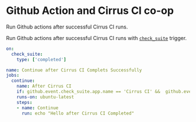 # Github Action and Cirrus CI co-op


Run Github actions after successful Cirrus CI runs.

<!--more-->

Run Github actions after successful Cirrus CI runs with [`check_suite`](https://docs.github.com/en/actions/reference/events-that-trigger-workflows#check_suite) trigger.

```yml
on:
  check_suite:
    type: ['completed']

name: Continue after Cirrus CI Complets Successfully
jobs:
  continue:
    name: After Cirrus CI
    if: github.event.check_suite.app.name == 'Cirrus CI' &&  github.event.check_suite.conclusion == 'success'
    runs-on: ubuntu-latest
    steps:
    - name: Continue
      run: echo "Hello after Cirrus CI Completed"
```

